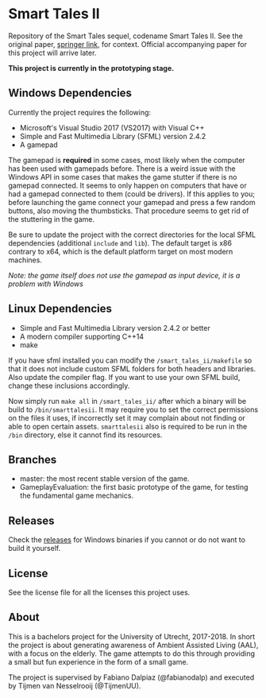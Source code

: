 # Smart Tales II
Repository of the Smart Tales sequel, codename Smart Tales II. See the original paper, [springer link](https://link.springer.com/content/pdf/10.1007/978-3-319-26005-1_13.pdf), for context. Official accompanying paper for this project will arrive later.

**This project is currently in the prototyping stage.**

## Windows Dependencies
Currently the project requires the following:
- Microsoft's Visual Studio 2017 (VS2017) with Visual C++
- Simple and Fast Multimedia Library (SFML) version 2.4.2
- A gamepad

The gamepad is **required** in some cases, most likely when the computer has been used with gamepads before. There is a weird issue with the Windows API in some cases that makes the game stutter if there is no gamepad connected. It seems to only happen on computers that have or had a gamepad connected to them (could be drivers). If this applies to you; before launching the game connect your gamepad and press a few random buttons, also moving the thumbsticks. That procedure seems to get rid of the stuttering in the game.

Be sure to update the project with the correct directories for the local SFML dependencies (additional `include` and `lib`). The default target is x86 contrary to x64, which is the default platform target on most modern machines.

*Note: the game itself does not use the gamepad as input device, it is a problem with Windows*

## Linux Dependencies
- Simple and Fast Multimedia Library version 2.4.2 or better
- A modern compiler supporting C++14
- make

If you have sfml installed you can modify the `/smart_tales_ii/makefile` so that it does not include custom SFML folders for both headers and libraries. Also update the compiler flag. If you want to use your own SFML build, change these inclusions accordingly.

Now simply run `make all` in `/smart_tales_ii/` after which a binary will be build to `/bin/smarttalesii`. It may require you to set the correct permissions on the files it uses, if incorrectly set it may complain about not finding or able to open certain assets. `smarttalesii` also is required to be run in the `/bin` directory, else it cannot find its resources.

## Branches
- master: the most recent stable version of the game.
- GameplayEvaluation: the first basic prototype of the game, for testing the fundamental game mechanics.

## Releases
Check the [releases](https://github.com/TijmenUU/smarttalesii/releases) for Windows binaries if you cannot or do not want to build it yourself.

## License
See the license file for all the licenses this project uses.

## About
This is a bachelors project for the University of Utrecht, 2017-2018. In short the project is about generating awareness of Ambient Assisted Living (AAL), with a focus on the elderly. The game attempts to do this through providing a small but fun experience in the form of a small game.

The project is supervised by Fabiano Dalpiaz (@fabianodalp) and executed by Tijmen van Nesselrooij (@TijmenUU).
